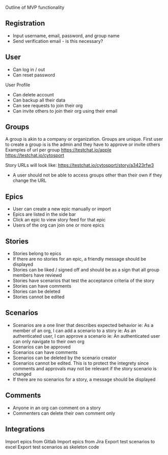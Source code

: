 Outline of MVP functionality

Registration
----
- Input username, email, password, and group name
- Send verification email - is this necessary?

User
----
- Can log in / out
- Can reset password

User Profile
- Can delete account
- Can backup all their data
- Can see requests to join their org
- Can invite others to join their org using their email

Groups
----
A group is akin to a company or organization. Groups are unique. First user to create a group is
is the admin and they have to approve or invite others
Examples of url per group
https://testchat.io/apple
https://testchat.io/cytosport 

Story URLs will look like:
https://testchat.io/cytosport/story/a3423rfw3

- A user should not be able to access groups other than their own if they change the URL

Epics
----
- User can create a new epic manually or import
- Epics are listed in the side bar
- Click an epic to view story feed for that epic
- Users of the org can join one or more epics

Stories
----
- Stories belong to epics
- If there are no stories for an epic, a friendly message should be displayed
- Stories can be liked / signed off and should be as a sign that all group members have reviewd
- Stories have scenarios that test the acceptance criteria of the story
- Stories can have comments
- Stories can be deleted
- Stories cannot be edited 

Scenarios
---
- Scenarios are a one liner that describes expected behavior
ie: As a member of an org, I can add a scenario to a story
ie: As an authenticated user, I can approve a scenario
ie: An authenticated user can only navigate to their own org
- Scenarios can be approved
- Scenarios can have comments
- Scenarios can be deleted by the scenario creator
- Scenarios cannot be edited. This is to protect the integrety since comments and approvals may not be relevant if the story scenario is changed
- If there are no scenarios for a story, a message should be displayed

Comments
---
- Anyone in an org can comment on a story
- Commenters can delete their own comment only


Integrations
----
Import epics from Gitlab
Import epics from Jira
Export test scenarios to excel 
Export test scenarios as skeleton code
